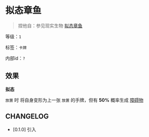 # 拟态章鱼

> 捏他自：参见现实生物 [拟态章鱼](https://www.bilibili.com/video/BV1iK4y1m739)

等级：`1`

标签：`卡牌`

内部id：`?`

## 效果

**拟态**

`放置` 时 将自身变形为上一张 `放置` 的手牌，但有 **50%** 概率生成 [障碍物](../卡牌组/障碍物.md)

## CHANGELOG

- [0.1.0] 引入
